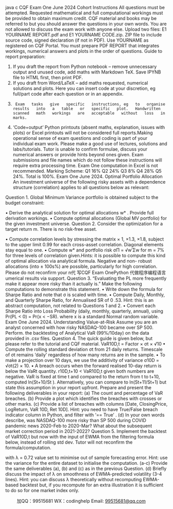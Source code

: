 java c
CQF   Exam   One 
June   2024   Cohort 
Instructions All   questions   must   be   attempted.      Requested   mathematical   and   full   computational   workings   must   be   provided to obtain   maximum   credit.    CQF   material   and books   may be referred   to   but   you   should   answer   the   questions in your own words.   You   are   not   allowed   to   discuss   the   exam   work   with   anyone   else.
Upload two files:      E1 YOURNAME REPORT.pdf   and   E1 YOURNAME CODE.zip.    ZIP   file   to   include   source   code,   signed   declaration   (if not   in   PDF).   Use   YOURNAME   as   registered   on   CQF   Portal.
You   must   prepare   PDF   REPORT that integrates workings, numerical answers and plots in   the   order   of   questions.   Guide   to   report   preparation:
1.   If   you   draft   the   report   from   Python   notebook   –   remove   unnecessary   output   and   unused   code,   add maths with   Markdown   TeX.   Save   IPYNB   file to   HTML   first, then   print   PDF.
2.   If   you   draft   from   Word/LaTeX   –   add   maths   requested,   numerical   solutions   and   plots.      Here   you   can   insert   code   at   your   discretion,   eg   full/part   code   after   each   question   or   in   an   appendix.
3.      Exam   tasks   give   specific   instructions, eg   to   organise   results   into   a   table   or   specific   plot.   Handwritten    scanned   math   workings   are   acceptable   without   loss   in   marks.
4.    ‘Code+output’   Python   printouts   (absent   maths,   explanation,   issues   with   plots)   or   Excel   printouts   will   not   be   considered   full   reports.Making   operational   sense   of   exam   questions   and   coding   is   part   of   your   individual   exam   work.      Please make   a   good   use   of   lectures,   solutions   and   labs/tutorials.    Tutor   is   unable   to   confirm   formulae,   discuss your   numerical   answers   or   provide   hints   beyond   ones   given.
Exam   submissions   and   file   names   which   do   not   follow   these   instructions   will   require   extra   processing time.   Exam   One   computation   in   Excel   is   not   recommended.
Marking Scheme: Q1 16% Q2 24% Q3 8% Q4 28% Q5 24%.            Total   is   100%.
Exam One June 2024. Optimal Portfolio Allocation 
An   investment   universe   of the   following   risky   assets with   a   dependence   structure   (correlation)   applies to   all   questions   below   as   relevant:

Question 1. Global   Minimum   Variance   portfolio   is   obtained   subject   to   the   budget   constraint:

• Derive   the   analytical   solution   for   optimal   allocations w* .   Provide   full   derivation   workings.
•    Compute optimal   allocations   (Global   MV   portfolio)   for   the   given   investment   universe.
Question 2. Consider   the   optimization   for   a   target   return   m.   There   is   no   risk-free   asset.

•    Compute   correlation   levels   by   stressing   the   matrix   ×   1,   ×1.3,   ×1.8,   subject   to   the   upper   limit   0.99   for   each   cross-asset   correlation.   Diagonal   elements   stay   equal   to   one.
• Compute w*    and   portfolio   risk σΠ = √w′Σw   for   m   = 7%   for   three   levels   of   correlation   given.Hints:   it is possible to compute this   kind   of optimal   allocation   via   analytical   formula.    Negative and   non-   robust   allocations   (into   ±   100s%)   are   possible,   particularly   for   high   correlation.   Please   do   not   reconfirm your   n代 写CQF Exam OnePython
代做程序编程语言umerical   results   via   support.
Question 3. “Evaluating the PL more frequently   make it appear   more   risky than   it   actually   is.”   Make   the   following   computations   to   demonstrate   this   statement.
• Write   down   the   formula   for   Sharpe   Ratio   and   note   that σ is   scaled   with   time.
•    Compute   Daily,   Monthly,   and   Quarterly   Sharpe   Ratio,   for   Annualised   SR   of   0   .53.    Hint:   this   is   an abstract   computation, not   related   to   Questions   1   and   2.
•    Convert each   Sharpe   Ratio   into   Loss   Probability   (daily,   monthly,   quarterly,   annual),   using
Pr(PL < 0) = Pr(x < −SR). 
where   x   is   a   standard   Normal   random   variable.
Exam One June 2024. Understanding Value-at-Risk 
Assume   you   are   an   analyst   concerned   with   how   risky NASDAQ-100 became   over SP 500.   Perform. the   backtesting   of   Analytical   VaR   (99%/10day)   on   the   data   provided   in   .csv   files.
Question 4. The   quick   guide   is   given   below,   but   please   refer   to   the   tutorial   and   CQF   material.
VaR10D,t      = Factor   × σt    × √10 
•    Compute   the   rolling   standard   deviation   σt    from   21   daily   returns.    Timescale   of   σt    remains   ‘daily’   regardless   of how   many   returns   are   in   the   sample.
• To   make   a   projection   over   10   days,   we   use   the   additivity   of   variance σ10D    = √σt(2) × 10.
• A   breach   occurs   when   the   forward   realised   10-day   return   is   below   the   VaRt      quantity.
r10D,t+10         < VaR10D,t given both numbers are negative.
VaR is fixed at time t and compared to the return   from   t   to   t+10,   computed   ln(St+10/St   ).   Alternatively,   you   can   compare to   ln(St+11/St+1)   but   state this   assumption   in your   report   upfront.
Prepare   and   present   the   following   deliverables   in   your   report:
(a)    The   count   and   percentage   of VaR   breaches.
(b)    Provide   a   plot   which   identifies   the   breaches   with   crosses   or   other   marks.
(c)      Provide   a   list   of   breaches   with   columns   [Date,   ClosingPrice,   LogReturn, VaR   10D,   Ret   10D]. Hint:   you   need   to   have   True/False   breach   indicator   column   in   Python,   and   filter   with   ‘==   True’   .
(d)   In   your   own   words   describe,   was   NASDAQ-100   more   risky   than   SP   500   during   COVID   pandemic news   2020-Feb   to   2020-Mar?   What   about   the   subsequent   market   correction   period   in   2021-2022?
Question 5. Implement   the   backtest   of   VaR10D,t      but   now   with   the   input   of   EWMA  from   the
filtering   formula   below,   instead   of rolling   std   dev.   Tutor   will   not   reconfirm   the   formula/computation.

with   λ = 0.72   value   set   to   minimise   out   of   sample   forecasting   error.
Hint:   use   the   variance   for   the   entire   dataset   to   initialise   the   computation.
(a-c)    Provide   the   same   deliverables   (a),   (b)   and   (c)   as   in   the   previous   Question.
(d)      Briefly   discuss   the   impact   of   λ   on   smoothness   of   EWMA-predicted   volatility   (3-4 lines).
Hint:      you   can   discuss    λ   theoretically   without   recomputing   EWMA-based   backtest   but,    if   you   recompute   for   an   extra   illustration   it   is   sufficient   to   do   so   for   one   market   index   only.





         
加QQ：99515681  WX：codinghelp  Email: 99515681@qq.com
